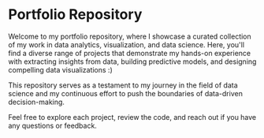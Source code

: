 # Portfolio Repository

Welcome to my portfolio repository, where I showcase a curated collection of my work in data analytics, visualization, and data science. Here, you'll find a diverse range of projects that demonstrate my hands-on experience with extracting insights from data, building predictive models, and designing compelling data visualizations :)

This repository serves as a testament to my journey in the field of data science and my continuous effort to push the boundaries of data-driven decision-making.

Feel free to explore each project, review the code, and reach out if you have any questions or feedback.
